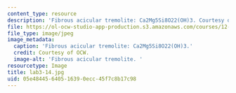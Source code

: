 ```yaml
---
content_type: resource
description: 'Fibrous acicular tremolite: Ca2Mg5Si8O22(OH)3. Courtesy of OCW.'
file: https://ol-ocw-studio-app-production.s3.amazonaws.com/courses/12-108-structure-of-earth-materials-fall-2004/05e48445640516390ecc45f7c8b17c98_lab3-14.jpg
file_type: image/jpeg
image_metadata:
  caption: 'Fibrous acicular tremolite: Ca2Mg5Si8O22(OH)3.'
  credit: Courtesy of OCW.
  image-alt: 'Fibrous acicular tremolite. '
resourcetype: Image
title: lab3-14.jpg
uid: 05e48445-6405-1639-0ecc-45f7c8b17c98
---
```

